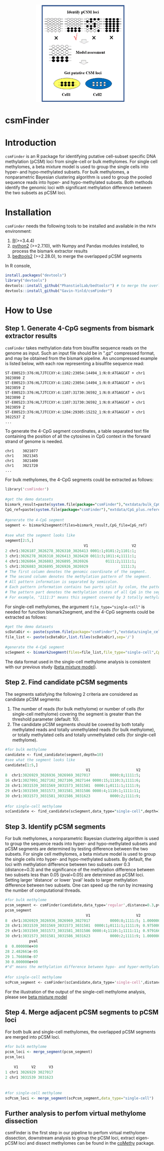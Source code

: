 <div align=center><img width="300" height="320" src="https://github.com/Gavin-Yinld/csmFInder/blob/master/figures/csmFinder.gif"/></div>

# csmFinder

# Introduction

`csmFinder` is an R package for identifying putative cell-subset specific DNA methylation (pCSM) loci from single-cell or bulk methylomes. For single cell methylomes, a beta mixture model is used to group the single cells into hyper- and hypo-methylated subsets. For bulk methylomes, a nonparametric Bayesian clustering algorithm is used to group the pooled sequence reads into hyper- and hypo-methylated subsets. Both methods identify the genomic loci with significant methylation difference between the two subsets as pCSM loci.

# Installation
`csmFinder` needs the following tools to be installed and available in the `PATH` environment:
1.  [R](https://www.r-project.org/)(>=3.4.4)
2.  [python2](https://www.python.org/downloads/) (>=2.7.10), with Numpy and Pandas modules installed, to process the bismark extractor results
3.  [bedtools2](https://github.com/arq5x/bedtools2) (>=2.28.0), to merge the overlapped pCSM segments

In R console,
```R
install.packages("devtools")
library("devtools")
devtools::install_github("PhanstielLab/bedtoolsr") # to merge the overlopped pCSM segments
devtools::install_github("Gavin-Yinld/csmFinder")
```
# How to Use

## Step 1. Generate 4-CpG segments from bismark extractor results
`csmFinder` takes methylation data from bisulfite sequence reads on the genome as input. Such an input file should be in ".gz" compressed format, and may be obtained from the bismark pipeline. An uncompressed example is listed below, with each row representing a bisulfite sequence read:

```
ST-E00523:376:HL7JTCCXY:4:1102:23054:14494_1:N:0:ATGAGCAT + chr1  3023890 Z
ST-E00523:376:HL7JTCCXY:4:1102:23054:14494_1:N:0:ATGAGCAT + chr1  3023859 Z
ST-E00523:376:HL7JTCCXY:4:1107:31730:36592_1:N:0:ATGAGCAT + chr1  3023890 Z
ST-E00523:376:HL7JTCCXY:4:1107:31730:36592_1:N:0:ATGAGCAT + chr1  3023859 Z
ST-E00523:376:HL7JTCCXY:4:1204:29305:15232_1:N:0:ATGAGCAT + chr1  3022537 Z
...
```
To generate the 4-CpG segment coordinates, a table separated text file containing the position of all the cytosines in CpG context in the forward strand of genome is needed.

```chr1	3021025
chr1	3021077
chr1	3021345
chr1	3021400
chr1	3021720
...
```
For bulk methylomes, the 4-CpG segments could be extracted as follows:

```perl
library('csmFinder')

#get the demo datasets
bismark_result=paste(system.file(package="csmFinder"),"extdata/bulk_CpG_extract_file/demo.dataset.gz",sep='/')
CpG_ref=paste(system.file(package="csmFinder"),"extdata/CpG_plus.reference",sep='/')

#generate the 4-CpG segment
segment <- bismark2segment(files=bismark_result,CpG_file=CpG_ref)

#see what the segment looks like
segment[2:5,] 
                                    V1                    V2
2 chr1:3026187_3026278_3026310_3026413 0001:1;0101:2;1101:1;
3 chr1:3026278_3026310_3026413_3026420 0011:3;1011:4;1111:1;
4 chr1:3026864_3026883_3026895_3026926        0111:2;1111:1;
5 chr1:3026883_3026895_3026926_3026929               1111:3;
# The first column denotes the genomic coordinate of the segment.
# The second column denotes the methylation pattern of the segment. 
# All pattern information is separated by semicolon.
# Each pattern information contains two parts split by colon, the pattern and the read depth supporting the pattern. 
# The pattern part denotes the methylation states of all CpG in the segment with 0 representing for unmethylation and 1 for methylation.
# For example, "1111:3" means this segment covered by 3 totally methylated reads in this genomic segment.
```
For single-cell methylomes, the argument `file_type="single-cell"`  is needed for function bismark2segment, and the 4-CpG segments could be extracted as follows:

```R
#get the demo datasets
scDataDir <- paste(system.file(package="csmFinder"),"extdata/single_cell_CpG_extract_file",sep='/')
file_list <- paste(scDataDir,list.files(scDataDir),sep='/')

#generate the 4-CpG segment
scSegment <- bismark2segment(files=file_list,file_type="single-cell",CpG_file=CpG_ref)
```
The data format used in the single-cell methylome analysis is consistent with our previous study ([beta mixture model](https://github.com/Evan-Evans/Beta-Mixture-Model)).

## Step 2. Find candidate pCSM segments
The segments satisfying the following 2 criteria are considered as candidate pCSM segments:
1. The number of reads (for bulk methylome) or number of cells (for single-cell methylome) covering the segment is greater than the threshold parameter (default: 10).
2. The candidate pCSM segments should be covered by both totally methylated reads and totally unmethylated reads (for bulk methylome), or totally methylated cells and totally unmethylated cells (for single-cell methylome).

```perl
#for bulk methylome
candidate <- find_candidate(segment,depth=10)
#see what the segment looks like
candidate[1:5,]
                                     V1                     V2
8  chr1:3026929_3026936_3026969_3027017         0000:8;1111:5;
16 chr1:3027091_3027102_3027106_3027144 0000:15;1110:3;1111:6;
28 chr1:3031539_3031569_3031573_3031581  0000:1;0111:1;1111:9;
29 chr1:3031569_3031573_3031581_3031586 0000:4;1110:1;1111:11;
30 chr1:3031573_3031581_3031586_3031623         0000:2;1111:9;

#for single-cell methylome
scCandidate <- find_candidate(scSegment,data_type="single-cell",depth=10)
```
## Step 3. Identify pCSM segments 
For bulk methylomes, a nonparametric Bayesian clustering algorithm is used to group the sequence reads into hyper- and hypo-methylated subsets and pCSM segments are determined by testing difference between the two subsets. For single cell methylomes, a beta mixture model is used to group the single cells into hyper- and hypo-methylated subsets. By default, the loci with methylation difference between two subsets over 0.3 (distance=0.3) and the significance of the methylation difference between two subsets less than 0.05 (pval=0.05) are determined as pCSM loci. Setting larger 'distance' or lower 'pval' leads to larger methylation difference between two subsets. One can speed up the run by increasing the number of computational threads.
```perl
#for bulk methylome
pcsm_segment <- csmFinder(candidate,data_type='regular',distance=0.3,pval=0.05,thread=1)
pcsm_segment
                                     V1                     V2         d
8  chr1:3026929_3026936_3026969_3027017         0000:8;1111:5; 1.0000000
28 chr1:3031539_3031569_3031573_3031581  0000:1;0111:1;1111:9; 0.9750000
29 chr1:3031569_3031573_3031581_3031586 0000:4;1110:1;1111:11; 0.9791667
30 chr1:3031573_3031581_3031586_3031623         0000:2;1111:9; 1.0000000
           pval
8  0.000000e+00
28 2.482661e-05
29 1.766860e-07
30 0.000000e+00
#"d" means the methylation difference between hypo- and hyper-methylated reads.

#for single-cell methylome
scPcsm_segment <- csmFinder(scCandidate,data_type='single-cell',distance=0.3,pval=0.05,thread=1)
```
For the illustration of the output of the single-cell methylome analysis, please see [beta mixture model](https://github.com/Evan-Evans/Beta-Mixture-Model)
## Step 4. Merge adjacent pCSM segments to pCSM loci
For both bulk and single-cell methylomes, the overlapped pCSM segments are merged into pCSM loci.
```R
#for bulk methylome
pcsm_loci <- merge_segment(pcsm_segment)
pcsm_loci

    V1      V2      V3
1 chr1 3026929 3027017
2 chr1 3031539 3031623


#for single-cell methylome
scPcsm_loci <- merge_segment(scPcsm_segment,data_type="single-cell")
```

## Further analysis to perfom virtual methylome dissection
csmFinder is the first step in our pipeline to perfom virtual methylome dissection, downstream analysis to group the pCSM loci, extract eigen-pCSM loci and dissect methylomes can be found in the [coMethy](https://github.com/Gavin-Yinld/coMethy) package.


